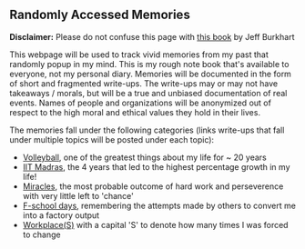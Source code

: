 ## Randomly Accessed Memories

**Disclaimer:** Please do not confuse this page with [this book](https://www.amazon.com/Randomly-Accessed-Memories-Chance-Encounters-ebook/dp/B007JW8Q9E) by Jeff Burkhart

This webpage will be used to track vivid memories from my past that randomly popup in my mind. This is my rough note book that's available to everyone, not my personal diary. Memories will be documented in the form of short and fragmented write-ups. The write-ups may or may not have takeaways / morals, but will be a true and unbiased documentation of real events. Names of people and organizations will be anonymized out of respect to the high moral and ethical values they hold in their lives.

The memories fall under the following categories (links write-ups that fall under multiple topics will be posted under each topic):

- [Volleyball](volleyball.md), one of the greatest things about my life for ~ 20 years
- [IIT Madras](iitm.md), the 4 years that led to the highest percentage growth in my life!
- [Miracles](miracles.md), the most probable outcome of hard work and perseverence with very little left to 'chance'
- [F-school days](f_school.md), remembering the attempts made by others to convert me into a factory output
- [Workplace(S)](workplaces.md) with a capital 'S' to denote how many times I was forced to change
